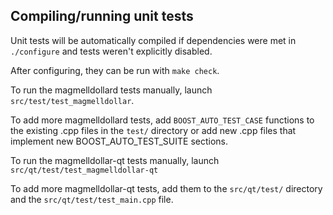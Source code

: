 Compiling/running unit tests
------------------------------------

Unit tests will be automatically compiled if dependencies were met in `./configure`
and tests weren't explicitly disabled.

After configuring, they can be run with `make check`.

To run the magmelldollard tests manually, launch `src/test/test_magmelldollar`.

To add more magmelldollard tests, add `BOOST_AUTO_TEST_CASE` functions to the existing
.cpp files in the `test/` directory or add new .cpp files that
implement new BOOST_AUTO_TEST_SUITE sections.

To run the magmelldollar-qt tests manually, launch `src/qt/test/test_magmelldollar-qt`

To add more magmelldollar-qt tests, add them to the `src/qt/test/` directory and
the `src/qt/test/test_main.cpp` file.
